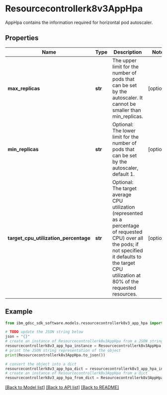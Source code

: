 # Resourcecontrollerk8v3AppHpa

AppHpa contains the information required for horizontal pod autoscaler.

## Properties

Name | Type | Description | Notes
------------ | ------------- | ------------- | -------------
**max_replicas** | **str** | The upper limit for the number of pods that can be set by the autoscaler. It cannot be smaller than min_replicas. | [optional] 
**min_replicas** | **str** | Optional: The lower limit for the number of pods that can be set by the autoscaler, default 1. | [optional] 
**target_cpu_utilization_percentage** | **str** | Optional: The target average CPU utilization (represented as a percentage of requested CPU) over all the pods; if not specified it defaults to the target CPU utilization at 80% of the requested resources. | [optional] 

## Example

```python
from ibm_gdsc_sdk_software.models.resourcecontrollerk8v3_app_hpa import Resourcecontrollerk8v3AppHpa

# TODO update the JSON string below
json = "{}"
# create an instance of Resourcecontrollerk8v3AppHpa from a JSON string
resourcecontrollerk8v3_app_hpa_instance = Resourcecontrollerk8v3AppHpa.from_json(json)
# print the JSON string representation of the object
print(Resourcecontrollerk8v3AppHpa.to_json())

# convert the object into a dict
resourcecontrollerk8v3_app_hpa_dict = resourcecontrollerk8v3_app_hpa_instance.to_dict()
# create an instance of Resourcecontrollerk8v3AppHpa from a dict
resourcecontrollerk8v3_app_hpa_from_dict = Resourcecontrollerk8v3AppHpa.from_dict(resourcecontrollerk8v3_app_hpa_dict)
```
[[Back to Model list]](../README.md#documentation-for-models) [[Back to API list]](../README.md#documentation-for-api-endpoints) [[Back to README]](../README.md)


